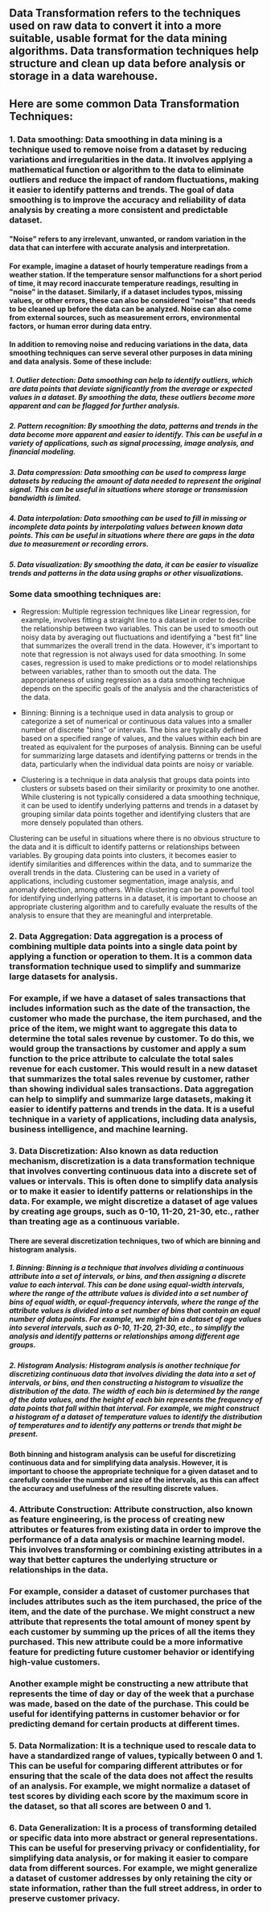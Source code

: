 ## Data Transformation refers to the techniques used on raw data to convert it into a more suitable, usable format for the data mining algorithms. Data transformation techniques help structure and clean up data before analysis or storage in a data warehouse. 

## Here are some common Data Transformation Techniques:

### 1. Data smoothing: Data smoothing in data mining is a technique used to remove noise from a dataset by reducing variations and irregularities in the data. It involves applying a mathematical function or algorithm to the data to eliminate outliers and reduce the impact of random fluctuations, making it easier to identify patterns and trends. The goal of data smoothing is to improve the accuracy and reliability of data analysis by creating a more consistent and predictable dataset.

#### "Noise" refers to any irrelevant, unwanted, or random variation in the data that can interfere with accurate analysis and interpretation.

#### For example, imagine a dataset of hourly temperature readings from a weather station. If the temperature sensor malfunctions for a short period of time, it may record inaccurate temperature readings, resulting in "noise" in the dataset. Similarly, if a dataset includes typos, missing values, or other errors, these can also be considered "noise" that needs to be cleaned up before the data can be analyzed. Noise can also come from external sources, such as measurement errors, environmental factors, or human error during data entry.

#### In addition to removing noise and reducing variations in the data, data smoothing techniques can serve several other purposes in data mining and data analysis. Some of these include:

##### 1.  Outlier detection: Data smoothing can help to identify outliers, which are data points that deviate significantly from the average or expected values in a dataset. By smoothing the data, these outliers become more apparent and can be flagged for further analysis.
    
##### 2.  Pattern recognition: By smoothing the data, patterns and trends in the data become more apparent and easier to identify. This can be useful in a variety of applications, such as signal processing, image analysis, and financial modeling.
    
##### 3.  Data compression: Data smoothing can be used to compress large datasets by reducing the amount of data needed to represent the original signal. This can be useful in situations where storage or transmission bandwidth is limited.
    
##### 4.  Data interpolation: Data smoothing can be used to fill in missing or incomplete data points by interpolating values between known data points. This can be useful in situations where there are gaps in the data due to measurement or recording errors.
    
##### 5.  Data visualization: By smoothing the data, it can be easier to visualize trends and patterns in the data using graphs or other visualizations.

### Some data smoothing techniques are:

-  Regression: Multiple regression techniques like Linear regression, for example, involves fitting a straight line to a dataset in order to describe the relationship between two variables. This can be used to smooth out noisy data by averaging out fluctuations and identifying a "best fit" line that summarizes the overall trend in the data.
   However, it's important to note that regression is not always used for data smoothing. In some cases, regression is used to make predictions or to model relationships between variables, rather than to smooth out the data. The appropriateness of using regression as a data smoothing technique depends on the specific goals of the analysis and the characteristics of the data.

- Binning: Binning is a technique used in data analysis to group or categorize a set of numerical or continuous data values into a smaller number of discrete "bins" or intervals. The bins are typically defined based on a specified range of values, and the values within each bin are treated as equivalent for the purposes of analysis. Binning can be useful for summarizing large datasets and identifying patterns or trends in the data, particularly when the individual data points are noisy or variable.

- Clustering is a technique in data analysis that groups data points into clusters or subsets based on their similarity or proximity to one another. While clustering is not typically considered a data smoothing technique, it can be used to identify underlying patterns and trends in a dataset by grouping similar data points together and identifying clusters that are more densely populated than others.

Clustering can be useful in situations where there is no obvious structure to the data and it is difficult to identify patterns or relationships between variables. By grouping data points into clusters, it becomes easier to identify similarities and differences within the data, and to summarize the overall trends in the data. Clustering can be used in a variety of applications, including customer segmentation, image analysis, and anomaly detection, among others. While clustering can be a powerful tool for identifying underlying patterns in a dataset, it is important to choose an appropriate clustering algorithm and to carefully evaluate the results of the analysis to ensure that they are meaningful and interpretable.

### 2. Data Aggregation: Data aggregation is a process of combining multiple data points into a single data point by applying a function or operation to them. It is a common data transformation technique used to simplify and summarize large datasets for analysis.

### For example, if we have a dataset of sales transactions that includes information such as the date of the transaction, the customer who made the purchase, the item purchased, and the price of the item, we might want to aggregate this data to determine the total sales revenue by customer. To do this, we would group the transactions by customer and apply a sum function to the price attribute to calculate the total sales revenue for each customer. This would result in a new dataset that summarizes the total sales revenue by customer, rather than showing individual sales transactions. Data aggregation can help to simplify and summarize large datasets, making it easier to identify patterns and trends in the data. It is a useful technique in a variety of applications, including data analysis, business intelligence, and machine learning.

### 3. Data Discretization: Also known as data reduction mechanism, discretization is a data transformation technique that involves converting continuous data into a discrete set of values or intervals. This is often done to simplify data analysis or to make it easier to identify patterns or relationships in the data. For example, we might discretize a dataset of age values by creating age groups, such as 0-10, 11-20, 21-30, etc., rather than treating age as a continuous variable.

#### There are several discretization techniques, two of which are binning and histogram analysis.

##### 1.  Binning: Binning is a technique that involves dividing a continuous attribute into a set of intervals, or bins, and then assigning a discrete value to each interval. This can be done using equal-width intervals, where the range of the attribute values is divided into a set number of bins of equal width, or equal-frequency intervals, where the range of the attribute values is divided into a set number of bins that contain an equal number of data points. For example, we might bin a dataset of age values into several intervals, such as 0-10, 11-20, 21-30, etc., to simplify the analysis and identify patterns or relationships among different age groups.
    
##### 2.  Histogram Analysis: Histogram analysis is another technique for discretizing continuous data that involves dividing the data into a set of intervals, or bins, and then constructing a histogram to visualize the distribution of the data. The width of each bin is determined by the range of the data values, and the height of each bin represents the frequency of data points that fall within that interval. For example, we might construct a histogram of a dataset of temperature values to identify the distribution of temperatures and to identify any patterns or trends that might be present.
    

#### Both binning and histogram analysis can be useful for discretizing continuous data and for simplifying data analysis. However, it is important to choose the appropriate technique for a given dataset and to carefully consider the number and size of the intervals, as this can affect the accuracy and usefulness of the resulting discrete values.

### 4. Attribute Construction: Attribute construction, also known as feature engineering, is the process of creating new attributes or features from existing data in order to improve the performance of a data analysis or machine learning model. This involves transforming or combining existing attributes in a way that better captures the underlying structure or relationships in the data.

### For example, consider a dataset of customer purchases that includes attributes such as the item purchased, the price of the item, and the date of the purchase. We might construct a new attribute that represents the total amount of money spent by each customer by summing up the prices of all the items they purchased. This new attribute could be a more informative feature for predicting future customer behavior or identifying high-value customers.

### Another example might be constructing a new attribute that represents the time of day or day of the week that a purchase was made, based on the date of the purchase. This could be useful for identifying patterns in customer behavior or for predicting demand for certain products at different times. 

### 5. Data Normalization: It is a technique used to rescale data to have a standardized range of values, typically between 0 and 1. This can be useful for comparing different attributes or for ensuring that the scale of the data does not affect the results of an analysis. For example, we might normalize a dataset of test scores by dividing each score by the maximum score in the dataset, so that all scores are between 0 and 1.

### 6. Data Generalization: It is a process of transforming detailed or specific data into more abstract or general representations. This can be useful for preserving privacy or confidentiality, for simplifying data analysis, or for making it easier to compare data from different sources. For example, we might generalize a dataset of customer addresses by only retaining the city or state information, rather than the full street address, in order to preserve customer privacy.
